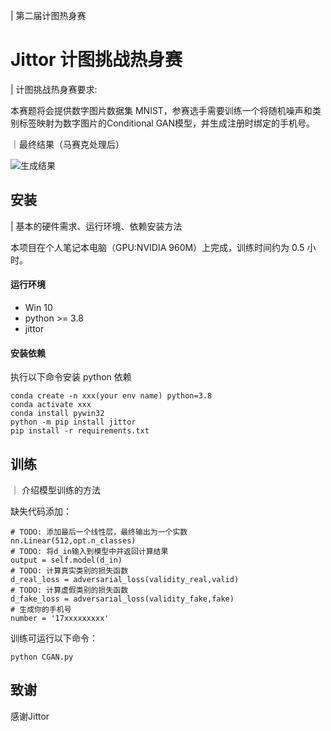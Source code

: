 | 第二届计图热身赛

# Jittor 计图挑战热身赛
| 计图挑战热身赛要求:

本赛题将会提供数字图片数据集 MNIST，参赛选手需要训练一个将随机噪声和类别标签映射为数字图片的Conditional GAN模型，并生成注册时绑定的手机号。



｜最终结果（马赛克处理后）

![生成结果](https://www.gitlink.org.cn/Efk7rjfxl/ZH_JittorChallenge/tree/master/result.png)

## 安装 
| 基本的硬件需求、运行环境、依赖安装方法

本项目在个人笔记本电脑（GPU:NVIDIA 960M）上完成，训练时间约为 0.5 小时。

#### 运行环境
- Win 10
- python >= 3.8
- jittor

#### 安装依赖
执行以下命令安装 python 依赖
```
conda create -n xxx(your env name) python=3.8
conda activate xxx
conda install pywin32
python -m pip install jittor
pip install -r requirements.txt
```

## 训练
｜ 介绍模型训练的方法

缺失代码添加：

```
# TODO: 添加最后一个线性层，最终输出为一个实数
nn.Linear(512,opt.n_classes)
# TODO: 将d_in输入到模型中并返回计算结果
output = self.model(d_in)
# TODO: 计算真实类别的损失函数
d_real_loss = adversarial_loss(validity_real,valid)
# TODO: 计算虚假类别的损失函数
d_fake_loss = adversarial_loss(validity_fake,fake)
# 生成你的手机号
number = '17xxxxxxxxx'
```

训练可运行以下命令：
```
python CGAN.py
```

## 致谢
感谢Jittor

